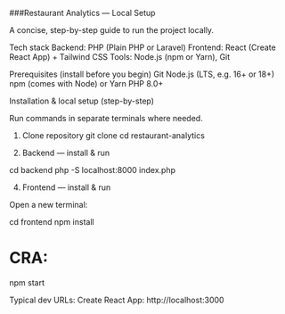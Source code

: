 ###Restaurant Analytics — Local Setup

A concise, step-by-step guide to run the project locally.

Tech stack
Backend: PHP (Plain PHP or Laravel)
Frontend: React (Create React App) + Tailwind CSS
Tools: Node.js (npm or Yarn), Git

Prerequisites (install before you begin)
Git
Node.js (LTS, e.g. 16+ or 18+)
npm (comes with Node) or Yarn
PHP 8.0+


Installation & local setup (step-by-step)

Run commands in separate terminals where needed.

1) Clone repository
git clone <your-repo-url>
cd restaurant-analytics

3) Backend — install & run

cd backend
php -S localhost:8000 index.php

4) Frontend — install & run

Open a new terminal:

cd frontend
npm install
# CRA:
npm start

Typical dev URLs:
Create React App: http://localhost:3000
